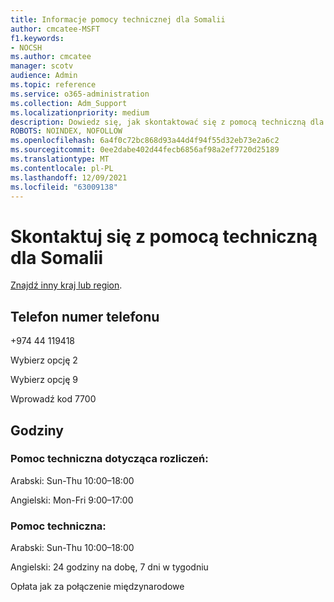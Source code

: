 ```yaml
---
title: Informacje pomocy technicznej dla Somalii
author: cmcatee-MSFT
f1.keywords:
- NOCSH
ms.author: cmcatee
manager: scotv
audience: Admin
ms.topic: reference
ms.service: o365-administration
ms.collection: Adm_Support
ms.localizationpriority: medium
description: Dowiedz się, jak skontaktować się z pomocą techniczną dla swojego kraju lub regionu.
ROBOTS: NOINDEX, NOFOLLOW
ms.openlocfilehash: 6a4f0c72bc868d93a44d4f94f55d32eb73e2a6c2
ms.sourcegitcommit: 0ee2dabe402d44fecb6856af98a2ef7720d25189
ms.translationtype: MT
ms.contentlocale: pl-PL
ms.lasthandoff: 12/09/2021
ms.locfileid: "63009138"
---
```

# <a name="contact-support-for-somalia"></a>Skontaktuj się z pomocą techniczną dla Somalii

[Znajdź inny kraj lub region](../get-help-support.md).

## <a name="phone-number"></a>Telefon numer telefonu
+974 44 119418

Wybierz opcję 2

Wybierz opcję 9

Wprowadź kod 7700

## <a name="hours"></a>Godziny
### <a name="billing-support"></a>Pomoc techniczna dotycząca rozliczeń:

Arabski: Sun-Thu 10:00–18:00

Angielski: Mon-Fri 9:00–17:00

### <a name="technical-support"></a>Pomoc techniczna:

Arabski: Sun-Thu 10:00–18:00

Angielski: 24 godziny na dobę, 7 dni w tygodniu

Opłata jak za połączenie międzynarodowe
